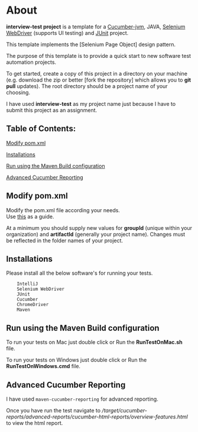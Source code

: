 About
=====


**interview-test project** is a template for a [Cucumber-jvm](https://github.com/cucumber/cucumber-jvm), JAVA, [Selenium WebDriver](http://www.seleniumhq.org/projects/webdriver/) (supports UI testing) and [JUnit](http://junit.org/) project. 

This template implements the [Selenium Page Object] design pattern.

The purpose of this template is to provide a quick start to new software test automation projects. 

To get started, create a copy of this project in a directory on your machine (e.g. download the zip or better [fork the repository] which allows you to **git pull** updates). The root directory should be a project name of your choosing.

I have used **interview-test** as my project name just because I have to submit this project as an assignment.


## Table of Contents:

[Modify pom.xml](#modify-pom-xml)

[Installations](#installations)

[Run using the Maven Build configuration](#run-using-the-maven-build-configuration)

[Advanced Cucumber Reporting](#advanced-cucumber-reporting)


## Modify pom.xml

Modify the pom.xml file according your needs.  
Use [this](https://maven.apache.org/pom.html) as a guide.

At a minimum you should supply new values for **groupId** (unique within your organization) and **artifactId** (generally your project name). Changes must be reflected in the folder names of your project.


## Installations

Please install all the below software's for running your tests.
        
        IntelliJ
        Selenium WebDriver
        JUnit
        Cucumber
        ChromeDriver
        Maven
        
## Run using the Maven Build configuration

To run your tests on Mac just double click or Run the **RunTestOnMac.sh** file.

To run your tests on Windows just double click or Run the **RunTestOnWindows.cmd** file.

## Advanced Cucumber Reporting

I have used `maven-cucumber-reporting` for advanced reporting.

Once you have run the test navigate to _/target/cucumber-reports/advanced-reports/cucumber-html-reports/overview-features.html_ to view the html report.
